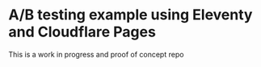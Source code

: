 # A/B testing example using Eleventy and Cloudflare Pages
This is a work in progress and proof of concept repo
